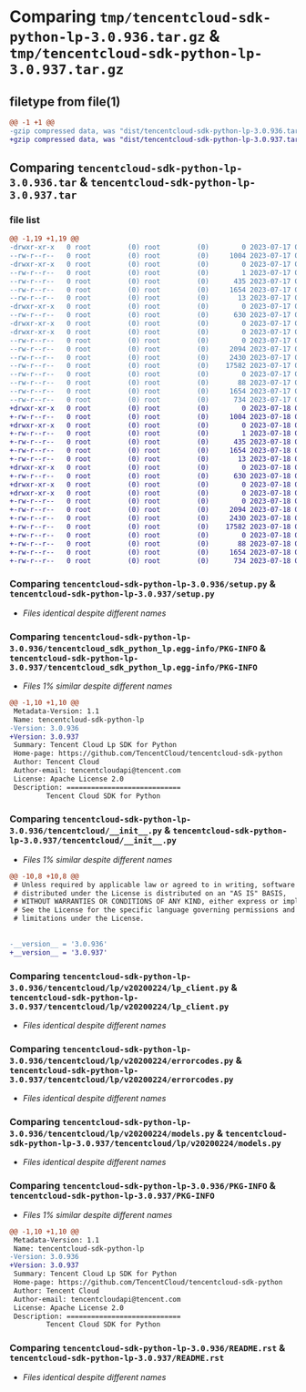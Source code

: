 # Comparing `tmp/tencentcloud-sdk-python-lp-3.0.936.tar.gz` & `tmp/tencentcloud-sdk-python-lp-3.0.937.tar.gz`

## filetype from file(1)

```diff
@@ -1 +1 @@
-gzip compressed data, was "dist/tencentcloud-sdk-python-lp-3.0.936.tar", last modified: Mon Jul 17 00:30:31 2023, max compression
+gzip compressed data, was "dist/tencentcloud-sdk-python-lp-3.0.937.tar", last modified: Tue Jul 18 00:26:54 2023, max compression
```

## Comparing `tencentcloud-sdk-python-lp-3.0.936.tar` & `tencentcloud-sdk-python-lp-3.0.937.tar`

### file list

```diff
@@ -1,19 +1,19 @@
-drwxr-xr-x   0 root         (0) root         (0)        0 2023-07-17 00:30:31.000000 tencentcloud-sdk-python-lp-3.0.936/
--rw-r--r--   0 root         (0) root         (0)     1004 2023-07-17 00:30:31.000000 tencentcloud-sdk-python-lp-3.0.936/setup.py
-drwxr-xr-x   0 root         (0) root         (0)        0 2023-07-17 00:30:31.000000 tencentcloud-sdk-python-lp-3.0.936/tencentcloud_sdk_python_lp.egg-info/
--rw-r--r--   0 root         (0) root         (0)        1 2023-07-17 00:30:31.000000 tencentcloud-sdk-python-lp-3.0.936/tencentcloud_sdk_python_lp.egg-info/dependency_links.txt
--rw-r--r--   0 root         (0) root         (0)      435 2023-07-17 00:30:31.000000 tencentcloud-sdk-python-lp-3.0.936/tencentcloud_sdk_python_lp.egg-info/SOURCES.txt
--rw-r--r--   0 root         (0) root         (0)     1654 2023-07-17 00:30:31.000000 tencentcloud-sdk-python-lp-3.0.936/tencentcloud_sdk_python_lp.egg-info/PKG-INFO
--rw-r--r--   0 root         (0) root         (0)       13 2023-07-17 00:30:31.000000 tencentcloud-sdk-python-lp-3.0.936/tencentcloud_sdk_python_lp.egg-info/top_level.txt
-drwxr-xr-x   0 root         (0) root         (0)        0 2023-07-17 00:30:31.000000 tencentcloud-sdk-python-lp-3.0.936/tencentcloud/
--rw-r--r--   0 root         (0) root         (0)      630 2023-07-17 00:30:31.000000 tencentcloud-sdk-python-lp-3.0.936/tencentcloud/__init__.py
-drwxr-xr-x   0 root         (0) root         (0)        0 2023-07-17 00:30:31.000000 tencentcloud-sdk-python-lp-3.0.936/tencentcloud/lp/
-drwxr-xr-x   0 root         (0) root         (0)        0 2023-07-17 00:30:31.000000 tencentcloud-sdk-python-lp-3.0.936/tencentcloud/lp/v20200224/
--rw-r--r--   0 root         (0) root         (0)        0 2023-07-17 00:30:31.000000 tencentcloud-sdk-python-lp-3.0.936/tencentcloud/lp/v20200224/__init__.py
--rw-r--r--   0 root         (0) root         (0)     2094 2023-07-17 00:30:31.000000 tencentcloud-sdk-python-lp-3.0.936/tencentcloud/lp/v20200224/lp_client.py
--rw-r--r--   0 root         (0) root         (0)     2430 2023-07-17 00:30:31.000000 tencentcloud-sdk-python-lp-3.0.936/tencentcloud/lp/v20200224/errorcodes.py
--rw-r--r--   0 root         (0) root         (0)    17582 2023-07-17 00:30:31.000000 tencentcloud-sdk-python-lp-3.0.936/tencentcloud/lp/v20200224/models.py
--rw-r--r--   0 root         (0) root         (0)        0 2023-07-17 00:30:31.000000 tencentcloud-sdk-python-lp-3.0.936/tencentcloud/lp/__init__.py
--rw-r--r--   0 root         (0) root         (0)       88 2023-07-17 00:30:31.000000 tencentcloud-sdk-python-lp-3.0.936/setup.cfg
--rw-r--r--   0 root         (0) root         (0)     1654 2023-07-17 00:30:31.000000 tencentcloud-sdk-python-lp-3.0.936/PKG-INFO
--rw-r--r--   0 root         (0) root         (0)      734 2023-07-17 00:30:31.000000 tencentcloud-sdk-python-lp-3.0.936/README.rst
+drwxr-xr-x   0 root         (0) root         (0)        0 2023-07-18 00:26:54.000000 tencentcloud-sdk-python-lp-3.0.937/
+-rw-r--r--   0 root         (0) root         (0)     1004 2023-07-18 00:26:54.000000 tencentcloud-sdk-python-lp-3.0.937/setup.py
+drwxr-xr-x   0 root         (0) root         (0)        0 2023-07-18 00:26:54.000000 tencentcloud-sdk-python-lp-3.0.937/tencentcloud_sdk_python_lp.egg-info/
+-rw-r--r--   0 root         (0) root         (0)        1 2023-07-18 00:26:54.000000 tencentcloud-sdk-python-lp-3.0.937/tencentcloud_sdk_python_lp.egg-info/dependency_links.txt
+-rw-r--r--   0 root         (0) root         (0)      435 2023-07-18 00:26:54.000000 tencentcloud-sdk-python-lp-3.0.937/tencentcloud_sdk_python_lp.egg-info/SOURCES.txt
+-rw-r--r--   0 root         (0) root         (0)     1654 2023-07-18 00:26:54.000000 tencentcloud-sdk-python-lp-3.0.937/tencentcloud_sdk_python_lp.egg-info/PKG-INFO
+-rw-r--r--   0 root         (0) root         (0)       13 2023-07-18 00:26:54.000000 tencentcloud-sdk-python-lp-3.0.937/tencentcloud_sdk_python_lp.egg-info/top_level.txt
+drwxr-xr-x   0 root         (0) root         (0)        0 2023-07-18 00:26:54.000000 tencentcloud-sdk-python-lp-3.0.937/tencentcloud/
+-rw-r--r--   0 root         (0) root         (0)      630 2023-07-18 00:26:54.000000 tencentcloud-sdk-python-lp-3.0.937/tencentcloud/__init__.py
+drwxr-xr-x   0 root         (0) root         (0)        0 2023-07-18 00:26:54.000000 tencentcloud-sdk-python-lp-3.0.937/tencentcloud/lp/
+drwxr-xr-x   0 root         (0) root         (0)        0 2023-07-18 00:26:54.000000 tencentcloud-sdk-python-lp-3.0.937/tencentcloud/lp/v20200224/
+-rw-r--r--   0 root         (0) root         (0)        0 2023-07-18 00:26:54.000000 tencentcloud-sdk-python-lp-3.0.937/tencentcloud/lp/v20200224/__init__.py
+-rw-r--r--   0 root         (0) root         (0)     2094 2023-07-18 00:26:54.000000 tencentcloud-sdk-python-lp-3.0.937/tencentcloud/lp/v20200224/lp_client.py
+-rw-r--r--   0 root         (0) root         (0)     2430 2023-07-18 00:26:54.000000 tencentcloud-sdk-python-lp-3.0.937/tencentcloud/lp/v20200224/errorcodes.py
+-rw-r--r--   0 root         (0) root         (0)    17582 2023-07-18 00:26:54.000000 tencentcloud-sdk-python-lp-3.0.937/tencentcloud/lp/v20200224/models.py
+-rw-r--r--   0 root         (0) root         (0)        0 2023-07-18 00:26:54.000000 tencentcloud-sdk-python-lp-3.0.937/tencentcloud/lp/__init__.py
+-rw-r--r--   0 root         (0) root         (0)       88 2023-07-18 00:26:54.000000 tencentcloud-sdk-python-lp-3.0.937/setup.cfg
+-rw-r--r--   0 root         (0) root         (0)     1654 2023-07-18 00:26:54.000000 tencentcloud-sdk-python-lp-3.0.937/PKG-INFO
+-rw-r--r--   0 root         (0) root         (0)      734 2023-07-18 00:26:54.000000 tencentcloud-sdk-python-lp-3.0.937/README.rst
```

### Comparing `tencentcloud-sdk-python-lp-3.0.936/setup.py` & `tencentcloud-sdk-python-lp-3.0.937/setup.py`

 * *Files identical despite different names*

### Comparing `tencentcloud-sdk-python-lp-3.0.936/tencentcloud_sdk_python_lp.egg-info/PKG-INFO` & `tencentcloud-sdk-python-lp-3.0.937/tencentcloud_sdk_python_lp.egg-info/PKG-INFO`

 * *Files 1% similar despite different names*

```diff
@@ -1,10 +1,10 @@
 Metadata-Version: 1.1
 Name: tencentcloud-sdk-python-lp
-Version: 3.0.936
+Version: 3.0.937
 Summary: Tencent Cloud Lp SDK for Python
 Home-page: https://github.com/TencentCloud/tencentcloud-sdk-python
 Author: Tencent Cloud
 Author-email: tencentcloudapi@tencent.com
 License: Apache License 2.0
 Description: ============================
         Tencent Cloud SDK for Python
```

### Comparing `tencentcloud-sdk-python-lp-3.0.936/tencentcloud/__init__.py` & `tencentcloud-sdk-python-lp-3.0.937/tencentcloud/__init__.py`

 * *Files 1% similar despite different names*

```diff
@@ -10,8 +10,8 @@
 # Unless required by applicable law or agreed to in writing, software
 # distributed under the License is distributed on an "AS IS" BASIS,
 # WITHOUT WARRANTIES OR CONDITIONS OF ANY KIND, either express or implied.
 # See the License for the specific language governing permissions and
 # limitations under the License.
 
 
-__version__ = '3.0.936'
+__version__ = '3.0.937'
```

### Comparing `tencentcloud-sdk-python-lp-3.0.936/tencentcloud/lp/v20200224/lp_client.py` & `tencentcloud-sdk-python-lp-3.0.937/tencentcloud/lp/v20200224/lp_client.py`

 * *Files identical despite different names*

### Comparing `tencentcloud-sdk-python-lp-3.0.936/tencentcloud/lp/v20200224/errorcodes.py` & `tencentcloud-sdk-python-lp-3.0.937/tencentcloud/lp/v20200224/errorcodes.py`

 * *Files identical despite different names*

### Comparing `tencentcloud-sdk-python-lp-3.0.936/tencentcloud/lp/v20200224/models.py` & `tencentcloud-sdk-python-lp-3.0.937/tencentcloud/lp/v20200224/models.py`

 * *Files identical despite different names*

### Comparing `tencentcloud-sdk-python-lp-3.0.936/PKG-INFO` & `tencentcloud-sdk-python-lp-3.0.937/PKG-INFO`

 * *Files 1% similar despite different names*

```diff
@@ -1,10 +1,10 @@
 Metadata-Version: 1.1
 Name: tencentcloud-sdk-python-lp
-Version: 3.0.936
+Version: 3.0.937
 Summary: Tencent Cloud Lp SDK for Python
 Home-page: https://github.com/TencentCloud/tencentcloud-sdk-python
 Author: Tencent Cloud
 Author-email: tencentcloudapi@tencent.com
 License: Apache License 2.0
 Description: ============================
         Tencent Cloud SDK for Python
```

### Comparing `tencentcloud-sdk-python-lp-3.0.936/README.rst` & `tencentcloud-sdk-python-lp-3.0.937/README.rst`

 * *Files identical despite different names*

